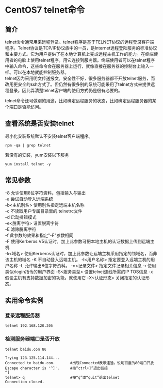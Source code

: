 # CentOS7 telnet命令

## 简介
telnet命令通常用来远程登录。telnet程序是基于TELNET协议的远程登录客户端程序。Telnet协议是TCP/IP协议族中的一员，是Internet远程登陆服务的标准协议和主要方式。它为用户提供了在本地计算机上完成远程主机工作的能力。在终端使用者的电脑上使用telnet程序，用它连接到服务器。终端使用者可以在telnet程序中输入命令，这些命令会在服务器上运行，就像直接在服务器的控制台上输入一样。可以在本地就能控制服务器。  
telnet因为采用明文传送报文，安全性不好，很多服务器都不开放telnet服务，而改用更安全的ssh方式了。但仍然有很多别的系统可能采用了telnet方式来提供远程登录，因此弄清楚telnet客户端的使用方式仍是很有必要的。

telnet命令还可做别的用途，比如确定远程服务的状态，比如确定远程服务器的某个端口是否能访问。


## 查看系统是否安装telnet
最小化安装系统默认不安装telnet客户端程序。
```
rpm -qa | grep telnet
```

若没有的安装，yum安装以下服务
```
yum install telnet -y
```

## 常见参数

-8 允许使用8位字符资料，包括输入与输出  
-a 尝试自动登入远端系统  
-b<主机别名> 使用别名指定远端主机名称  
-c 不读取用户专属目录里的.telnetrc文件  
-d 启动排错模式  
-e<脱离字符> 设置脱离字符  
-E 滤除脱离字符  
-f 此参数的效果和指定"-F"参数相同    
-F 使用Kerberos V5认证时，加上此参数可把本地主机的认证数据上传到远端主机  
-k<域名> 使用Kerberos认证时，加上此参数让远端主机采用指定的领域名，而非该主机的域名
-K 不自动登入远端主机。
-l<用户名称> 指定要登入远端主机的用户名称
-L 允许输出8位字符资料。
-n<记录文件> 指定文件记录相关信息
-r 使用类似rlogin指令的用户界面
-S<服务类型> 设置telnet连线所需的IP TOS信息
-x 假设主机有支持数据加密的功能，就使用它
-X<认证形态> 关闭指定的认证形态。



## 实用命令实例
### 登录远程服务器
```
telnet 192.168.120.206
```


### 检测服务器端口是否开放
```
telnet baidu.com 80
```

```
Trying 123.125.114.144...
Connected to baidu.com.       #出现Connected表示连通，说明百度的80端口开放
Escape character is '^]'.     #按“ctrl+]”退出链接
^]
telnet> q                     #按“q”或“quit”退出telnet
Connection closed.
```
